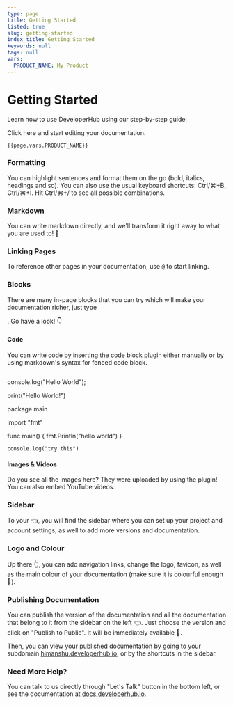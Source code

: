 ```yaml
---
type: page
title: Getting Started
listed: true
slug: getting-started
index_title: Getting Started
keywords: null
tags: null
vars:
  PRODUCT_NAME: My Product
---
```


# Getting Started

Learn how to use DeveloperHub using our step-by-step guide:

Click here and start editing your documentation.

`{{page.vars.PRODUCT_NAME}}`

### Formatting

You can highlight sentences and format them on the go (bold, italics, headings and so). You can also use the usual keyboard shortcuts: Ctrl/⌘+B, Ctrl/⌘+I. Hit Ctrl/⌘+/ to see all possible combinations.

### Markdown

You can write markdown directly, and we'll transform it right away to what you are used to! 🚀

### Linking Pages

To reference other pages in your documentation, use `@` to start linking.

### Blocks

There are many in-page blocks that you can try which will make your documentation richer, just type

. Go have a look! 👇

#### Code

You can write code by inserting the code block plugin either manually or by using markdown's syntax for fenced code block.

```
```



console.log("Hello World");



print("Hello World!")



package main

import "fmt"

func main() { fmt.Println("hello world") }

```
console.log("try this")
```

#### Images & Videos

Do you see all the images here? They were uploaded by using the plugin! You can also embed YouTube videos.

### Sidebar

To your 👈, you will find the sidebar where you can set up your project and account settings, as well to add more versions and documentation.

### Logo and Colour

Up there 👆, you can add navigation links, change the logo, favicon, as well as the main colour of your documentation (make sure it is colourful enough 🌈).

### Publishing Documentation

You can publish the version of the documentation and all the documentation that belong to it from the sidebar on the left 👈. Just choose the version and click on "Publish to Public". It will be immediately available 🚀.

Then, you can view your published documentation by going to your subdomain [himanshu.developerhub.io](https://himanshu.developerhub.io), or by the shortcuts in the sidebar.

### Need More Help?

You can talk to us directly through "Let's Talk" button in the bottom left, or see the documentation at [docs.developerhub.io](https://docs.developerhub.io).

